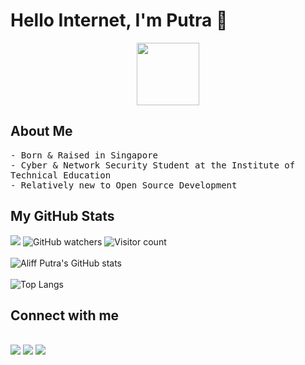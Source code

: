 # Hello Internet, I'm Putra 👋

<p align="center">
<img src="https://www.adobe.com/content/dam/cc/us/en/creativecloud/design/discover/pixel-art/desktop/pixelart_P4a_438x450.gif" width="100px" height="100px">
</p>

## About Me
<samp>
- Born & Raised in Singapore <br>
- Cyber & Network Security Student at the Institute of Technical Education <br>
- Relatively new to Open Source Development <br>
</samp>

## My GitHub Stats

<a href="https://aliffputra.github.io/"><img src="https://img.shields.io/website?down_color=darkred&down_message=down&style=for-the-badge&up_color=darkgreen&up_message=up&url=https%3A%2F%2Faliffputra.github.io%2F"></a> ![GitHub watchers](https://img.shields.io/github/watchers/AliffPutra/AliffPutra?color=darkgreen&style=for-the-badge) ![Visitor count](https://shields-io-visitor-counter.herokuapp.com/badge?page=AliffPutra&label=Visitor_Count&color=darkgreen&style=for-the-badge)
<br><br>
![Aliff Putra's GitHub stats](https://github-readme-stats.vercel.app/api?username=AliffPutra&count_private=true&theme=dark&show_icons=true)
<br><br>
![Top Langs](https://github-readme-stats.vercel.app/api/top-langs/?username=AliffPutra&layout=compact&theme=dark&langs_count=8)

## Connect with me
<br>
<a href="https://www.linkedin.com/in/aliffputra/"><img src="https://img.shields.io/badge/LinkedIn-0077B5?style=for-the-badge&logo=linkedin&logoColor=white"></a>
<a href="https://open.spotify.com/user/8hevpfzwv2y596em6qygwqkn4?si=7d05a149ed434cb6"><img src="https://img.shields.io/badge/Spotify-1ED760?&style=for-the-badge&logo=spotify&logoColor=white"></a>
<a href="https://steamcommunity.com/profiles/76561198811695925/"><img src="https://img.shields.io/badge/Steam-000000?style=for-the-badge&logo=steam&logoColor=white"></a>

